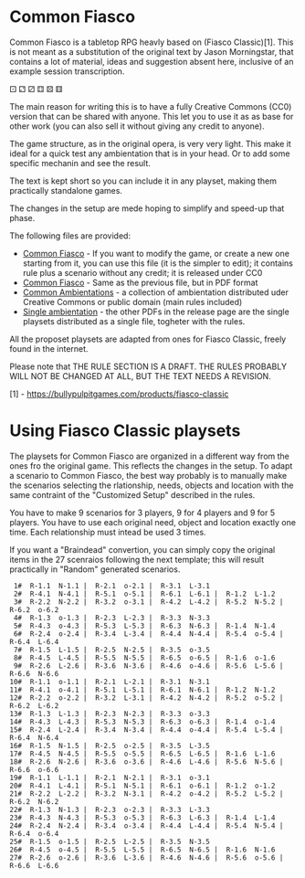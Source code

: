 
# Common Fiasco

Common Fiasco is a tabletop RPG heavly based on (Fiasco Classic)[1].  This
is not meant as a substitution of the original text by Jason Morningstar, that
contains a lot of material, ideas and suggestion absent here, inclusive of an
example session transcription.

⚀ ⚁ ⚂ ⚃ ⚄ ⚅

The main reason for writing this is to have a fully Creative Commons (CC0)
version that can be shared with anyone. This let you to use it as as base
for other work (you can also sell it without giving any credit to anyone).

The game structure, as in the original opera, is very very light. This make
it ideal for a quick test any ambientation that is in your head. Or to add some
specific mechanin and see the result.

The text is kept short so you can include it in any playset, making them
practically standalone games.

The changes in the setup are mede hoping to simplify and speed-up that phase.

The following files are provided:
- [Common Fiasco](CommonFiasco.md) - If you want to modify the game, or create
  a new one starting from it, you can use this file (it is the simpler to edit);
  it contains rule plus a scenario without any credit; it is released under CC0
- [Common Fiasco](https://github.com/pocomane/common-fiasco/releases/latest/download/CommonFiasco.pdf) -
  Same as the previous file, but in PDF format
- [Common Ambientations](https://github.com/pocomane/common-fiasco/releases/latest/download/CommonFiasco.pdf) -
  a collection of ambientation distributed uder Creative Commons or public
  domain (main rules included)
- [Single ambientation](https://github.com/pocomane/common-fiasco/releases/latest) - the
  other PDFs in the release page are the single playsets distributed as a
  single file, togheter with the rules.

All the proposet playsets are adapted from ones for Fiasco Classic, freely found
in the internet.

Please note that THE RULE SECTION IS A DRAFT. THE RULES PROBABLY WILL NOT BE
CHANGED AT ALL, BUT THE TEXT NEEDS A REVISION.

[1] - https://bullypulpitgames.com/products/fiasco-classic

# Using Fiasco Classic playsets

The playsets for Common Fiasco are organized in a different way from
the ones fro the original game. This reflects the changes in the setup. To
adapt a scenario to Common Fiasco, the best way probably is to manually
make the scenarios selecting the rlationship, needs, objects and location
with the same contraint of the "Customized Setup" described in the rules.

You have to make 9 scenarios for 3 players, 9 for 4 players and 9 for 5 players.
You have to use each original need, object and location exactly one time. Each
relationship must intead be used 3 times.

If you want a "Braindead" convertion, you can simply copy the original items
in the 27 scenraios following the next template; this will result practically in
"Random" generated scenarios.

```
 1#  R-1.1  N-1.1 |  R-2.1  o-2.1 |  R-3.1  L-3.1
 2#  R-4.1  N-4.1 |  R-5.1  o-5.1 |  R-6.1  L-6.1 |  R-1.2  L-1.2
 3#  R-2.2  N-2.2 |  R-3.2  o-3.1 |  R-4.2  L-4.2 |  R-5.2  N-5.2 |  R-6.2  o-6.2
 4#  R-1.3  o-1.3 |  R-2.3  L-2.3 |  R-3.3  N-3.3
 5#  R-4.3  o-4.3 |  R-5.3  L-5.3 |  R-6.3  N-6.3 |  R-1.4  N-1.4
 6#  R-2.4  o-2.4 |  R-3.4  L-3.4 |  R-4.4  N-4.4 |  R-5.4  o-5.4 |  R-6.4  L-6.4
 7#  R-1.5  L-1.5 |  R-2.5  N-2.5 |  R-3.5  o-3.5
 8#  R-4.5  L-4.5 |  R-5.5  N-5.5 |  R-6.5  o-6.5 |  R-1.6  o-1.6
 9#  R-2.6  L-2.6 |  R-3.6  N-3.6 |  R-4.6  o-4.6 |  R-5.6  L-5.6 |  R-6.6  N-6.6
10#  R-1.1  o-1.1 |  R-2.1  L-2.1 |  R-3.1  N-3.1
11#  R-4.1  o-4.1 |  R-5.1  L-5.1 |  R-6.1  N-6.1 |  R-1.2  N-1.2
12#  R-2.2  o-2.2 |  R-3.2  L-3.1 |  R-4.2  N-4.2 |  R-5.2  o-5.2 |  R-6.2  L-6.2
13#  R-1.3  L-1.3 |  R-2.3  N-2.3 |  R-3.3  o-3.3
14#  R-4.3  L-4.3 |  R-5.3  N-5.3 |  R-6.3  o-6.3 |  R-1.4  o-1.4
15#  R-2.4  L-2.4 |  R-3.4  N-3.4 |  R-4.4  o-4.4 |  R-5.4  L-5.4 |  R-6.4  N-6.4
16#  R-1.5  N-1.5 |  R-2.5  o-2.5 |  R-3.5  L-3.5
17#  R-4.5  N-4.5 |  R-5.5  o-5.5 |  R-6.5  L-6.5 |  R-1.6  L-1.6
18#  R-2.6  N-2.6 |  R-3.6  o-3.6 |  R-4.6  L-4.6 |  R-5.6  N-5.6 |  R-6.6  o-6.6
19#  R-1.1  L-1.1 |  R-2.1  N-2.1 |  R-3.1  o-3.1
20#  R-4.1  L-4.1 |  R-5.1  N-5.1 |  R-6.1  o-6.1 |  R-1.2  o-1.2
21#  R-2.2  L-2.2 |  R-3.2  N-3.1 |  R-4.2  o-4.2 |  R-5.2  L-5.2 |  R-6.2  N-6.2
22#  R-1.3  N-1.3 |  R-2.3  o-2.3 |  R-3.3  L-3.3
23#  R-4.3  N-4.3 |  R-5.3  o-5.3 |  R-6.3  L-6.3 |  R-1.4  L-1.4
24#  R-2.4  N-2.4 |  R-3.4  o-3.4 |  R-4.4  L-4.4 |  R-5.4  N-5.4 |  R-6.4  o-6.4
25#  R-1.5  o-1.5 |  R-2.5  L-2.5 |  R-3.5  N-3.5
26#  R-4.5  o-4.5 |  R-5.5  L-5.5 |  R-6.5  N-6.5 |  R-1.6  N-1.6
27#  R-2.6  o-2.6 |  R-3.6  L-3.6 |  R-4.6  N-4.6 |  R-5.6  o-5.6 |  R-6.6  L-6.6
```
